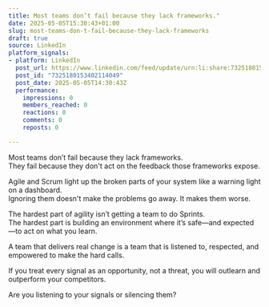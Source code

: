 ```yaml
---
title: Most teams don’t fail because they lack frameworks."
date: 2025-05-05T15:30:43+01:00
slug: most-teams-don-t-fail-because-they-lack-frameworks
draft: true
source: LinkedIn
platform_signals:
- platform: LinkedIn
  post_url: https://www.linkedin.com/feed/update/urn:li:share:7325180153402114049
  post_id: "7325180153402114049"
  post_date: 2025-05-05T14:30:43Z
  performance:
    impressions: 0
    members_reached: 0
    reactions: 0
    comments: 0
    reposts: 0

---
```

Most teams don’t fail because they lack frameworks.  
They fail because they don't act on the feedback those frameworks expose.

Agile and Scrum light up the broken parts of your system like a warning light on a dashboard.  
Ignoring them doesn't make the problems go away. It makes them worse.

The hardest part of agility isn’t getting a team to do Sprints.  
The hardest part is building an environment where it’s safe—and expected—to act on what you learn.

A team that delivers real change is a team that is listened to, respected, and empowered to make the hard calls.

If you treat every signal as an opportunity, not a threat, you will outlearn and outperform your competitors.

Are you listening to your signals or silencing them?

